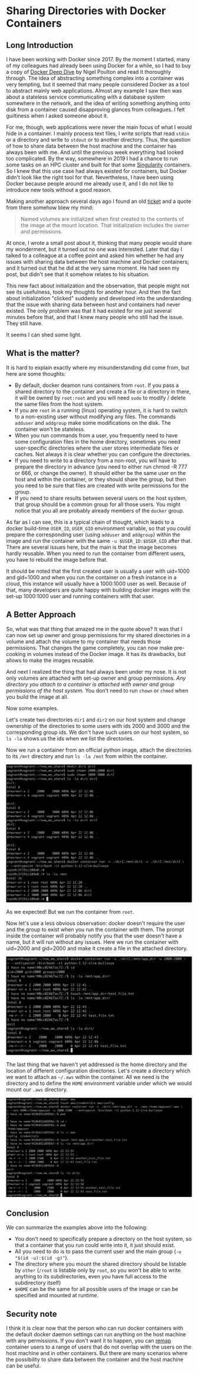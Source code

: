 # Sharing Directories with Docker Containers

## Long Introduction

I have been working with Docker since 2017. By the moment I started,
many of my colleagues had already been using Docker for a while,
so I had to buy a copy of [Docker Deep Dive](https://www.goodreads.com/book/show/36411996-docker-deep-dive)
by Nigel Poulton and read it thoroughly through. The idea of abstracting
something complex into a container was very tempting, but it seemed that
many people considered Docker as a tool to abstract mainly web applications.
Almost any example I saw then was about a stateless service communicating
with a database system somewhere in the network, and the idea of writing
something anything onto disk from a container caused disapproving
glances from colleagues. I felt guiltiness when I asked someone about it.

For me, though, web applications were never the main focus of what I would
hide in a container. I mainly process text files, I write scripts that
read `stdin` or a directory and write to `stdout` or to another directory.
Thus, the question of how to share data between the host machine
and the container has always been with me. And until the previous week
everything had looked too complicated. By the way, somewhere in 2019
I had a chance to run some tasks on an HPC cluster and built for that some
[Singularity](https://docs.sylabs.io/guides/latest/user-guide/introduction.html)
containers. So I knew that this use case had always existed for containers,
but Docker didn't look like the right tool for that. Nevertheless, I have
been using Docker because people around me already use it, and I do not like
to introduce new tools without a good reason.

Making another approach several days ago I found an old
[ticket](https://github.com/moby/moby/issues/3124) and a quote from there
somehow blew my mind:

> Named volumes are initialized when first created to the contents of the image at the mount location. That
> initialization includes the owner and permissions.

At once, I wrote a small post about it, thinking that many people would
share my wonderment, but it turned out no one was interested. Later that day
I talked to a colleague at a coffee point and asked him whether he had any issues
with sharing data between the host machine and Docker containers; and it turned out
that he did at the very same moment. He had seen my post, but didn't see
that it somehow relates to his situation.

This new fact about initialization and the observation, that people might not see
its usefulness, took my thoughts for another hour. And then the fact about
initialization "clicked" suddenly and developed into the understanding that
the issue with sharing data between host and containers had never existed.
The only problem was that it had existed for me just several minutes before that,
and that I knew many people who still had the issue. They still have.

It seems I can shed some light.

## What is the matter?

It is hard to explain exactly where my misunderstanding did come from,
but here are some thoughts:

- By default, docker deamon runs containers from `root`. If you pass a shared
  directory to the container and create a file or a directory in there,
  it will be owned by `root:root` and you will need `sudo` to modify / delete
  the same files from the host system.
- If you are `root` in a running (linux) operating system, it is hard
  to switch to a non-existing user without modifying any files. The commands
  `adduser` and `addgroup` make some modifications on the disk. The container
  won't be stateless.
- When you run commands from a user, you frequently need to have some
  configuration files in the home directory, sometimes you need user-specific
  directories where the user stores intermediate files or caches. Not always
  it is clear whether you can configure the directories.
- If you need to write to a directory from a non-root, you will have to prepare
  the directory in advance (you need to either run chmod -R 777 or 666,
  or change the owner). It should either be the same user on the host
  and within the container, or they should share the group, but then
  you need to be sure that files are created with write permissions
  for the group.
- If you need to share results between several users on the host system,
  that group should be a common group for all those users. You might notice
  that you all are probably already members of the `docker` group.

As far as I can see, this is a typical chain of thought, which leads
to a docker build-time `USER_ID`, `USER_GID` environment variable, so that
you could prepare the corresponding user (using `adduser` and `addgroup`)
within the image and run the container with the same `-u $USER_ID:$USER_GID`
after that. There are several issues here, but the main is that the image
becomes hardly reusable. When you need to run the container from different users,
you have to rebuild the image before that.

It should be noted that the first created user is usually a user
with uid=1000 and gid=1000 and when you run the container on a fresh instance
in a cloud, this instance will usually have a 1000:1000 user as well. Because
of that, many developers are quite happy with building docker images with
the set-up 1000:1000 user and running containers with that user.

## A Better Approach

So, what was that thing that amazed me in the quote above? It was that I can now
set up owner and group permissions for my shared directories in a volume and attach
the volume to my container that needs those permissions. That changes the game
completely, you can now make pre-cooking in volumes instead of the Docker image.
It has its drawbacks, but allows to make the images reusable.

And next I realized the thing that had always been under my nose. It is not only
volumes are attached with set-up owner and group permissions. *Any directory you
attach to a container is attached with owner and group permissions of the host
system.* You don't need to run `chown` or `chmod` when you build the image at all.

Now some examples.

Let's create two directories `dir1` and `dir2` on our host system and change
ownership of the directories to some users with ids 2000 and 3000 and
the corresponding group ids. We don't have such users on our host system,
so `ls -la` shows us the ids when we list the directories.

Now we run a container from an official python image, attach the directories
to its `/mnt` directory and run `ls -la /mnt` from within the container.

![Attach Host Volumes 1](./img/docker-shared-volumes-1.png)

As we expected! But we run the container from `root`.

Now let's use a less obvious observation: docker doesn't require the user
and the group to exist when you run the container with them. The prompt inside
the container will probably notify you that the user doesn't have a name, but
it will run without any issues. Here we run the container with uid=2000
and gid=2000 and make it create a file in the attached directory.

![Attach Host Volumes 2](./img/docker-shared-volumes-2.png)

The last thing that we haven't yet addressed is the home directory
and the location of different configuration directories. Let's create
a directory which we want to attach as `~/.aws` within the container.
All we need is the directory and to define the `HOME` environment variable
under which we would mount our `.aws` directory.

![Attach Host Volumes 3](./img/docker-shared-volumes-3.png)

## Conclusion

We can summarize the examples above into the following:

- You don't need to specifically prepare a directory on the host system,
  so that a container that you run could write into it, it just should exist.
- All you need to do is to pass the current user and the main group (`-u "$(id -u):$(id -g)"`).
- The directory where you mount the shared directory should be listable by `other`
  (`/root` is listable only by `root`, so you won't be able to write anything to its
  subdirectories, even you have full access to the subdirectory itself)
- `$HOME` can be the same for all possible users of the image or can be specified
  and mounted at runtime.

## Security note

I think it is clear now that the person who can run docker containers
with the default docker daemon settings can run anything on the host
machine with any permissions. If you don't want it to happen, you can
[remap](https://docs.docker.com/engine/security/userns-remap/) container
users to a range of users that do not overlap with the users on the host
machine and in other containers. But there are many scenarios
where the possibility to share data between the container and the host
machine can be useful.


